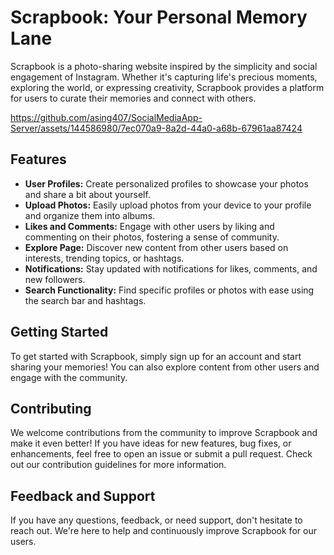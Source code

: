 # Scrapbook: Your Personal Memory Lane

Scrapbook is a photo-sharing website inspired by the simplicity and social engagement of Instagram. Whether it's capturing life's precious moments, exploring the world, or expressing creativity, Scrapbook provides a platform for users to curate their memories and connect with others.



https://github.com/asing407/SocialMediaApp-Server/assets/144586980/7ec070a9-8a2d-44a0-a68b-67961aa87424




## Features
- **User Profiles:** Create personalized profiles to showcase your photos and share a bit about yourself.
- **Upload Photos:** Easily upload photos from your device to your profile and organize them into albums.
- **Likes and Comments:** Engage with other users by liking and commenting on their photos, fostering a sense of community.
- **Explore Page:** Discover new content from other users based on interests, trending topics, or hashtags.
- **Notifications:** Stay updated with notifications for likes, comments, and new followers.
- **Search Functionality:** Find specific profiles or photos with ease using the search bar and hashtags.

## Getting Started
To get started with Scrapbook, simply sign up for an account and start sharing your memories! You can also explore content from other users and engage with the community.

## Contributing
We welcome contributions from the community to improve Scrapbook and make it even better! If you have ideas for new features, bug fixes, or enhancements, feel free to open an issue or submit a pull request. Check out our contribution guidelines for more information.

## Feedback and Support
If you have any questions, feedback, or need support, don't hesitate to reach out. We're here to help and continuously improve Scrapbook for our users.

